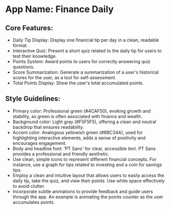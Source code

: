 # **App Name**: Finance Daily

## Core Features:

- Daily Tip Display: Display one financial tip per day in a clean, readable format.
- Interactive Quiz: Present a short quiz related to the daily tip for users to test their knowledge.
- Points System: Award points to users for correctly answering quiz questions.
- Score Summarization: Generate a summarization of a user's historical scores for the user, as a tool for self-assessment.
- Total Points Display: Show the user's total accumulated points.

## Style Guidelines:

- Primary color: Professional green (#4CAF50), evoking growth and stability, as green is often associated with finance and wealth.
- Background color: Light gray (#F5F5F5), offering a clean and neutral backdrop that ensures readability.
- Accent color: Analogous yellowish green (#8BC34A), used for highlighting interactive elements, adds a sense of positivity and encourages engagement.
- Body and headline font: 'PT Sans' for clear, accessible text. PT Sans provides a professional and friendly aesthetic.
- Use clean, simple icons to represent different financial concepts. For instance, use a graph for tips related to investing and a coin for savings tips.
- Employ a clean and intuitive layout that allows users to easily access the daily tip, take the quiz, and view their points. Use white space effectively to avoid clutter.
- Incorporate subtle animations to provide feedback and guide users through the app. An example is animating the points counter as the user accumulates points.